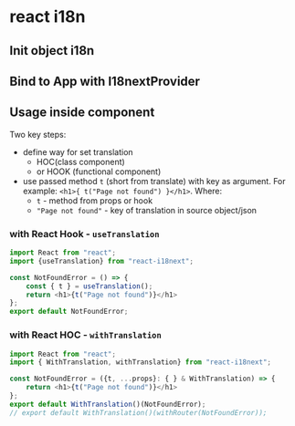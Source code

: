 # react i18n

## Init object i18n

## Bind to App with I18nextProvider

## Usage inside component
Two key steps:
- define way for set translation 
    - HOC(class component) 
    - or HOOK (functional component)
- use passed method `t` (short from translate) with key as argument. 
For example: `<h1>{ t("Page not found") }</h1>`. Where: 
    - `t` - method from props or hook
    - `"Page not found"` - key of translation in source object/json
    
### with React Hook - `useTranslation`

```typescript jsx
import React from "react";
import {useTranslation} from "react-i18next";

const NotFoundError = () => {
	const { t } = useTranslation();
	return <h1>{t("Page not found")}</h1>
};
export default NotFoundError;
```
    
### with React HOC - `withTranslation`  

```typescript jsx
import React from "react";
import { WithTranslation, withTranslation} from "react-i18next";

const NotFoundError = ({t, ...props}: { } & WithTranslation) => {
	return <h1>{t("Page not found")}</h1>
};
export default WithTranslation()(NotFoundError);
// export default WithTranslation()(withRouter(NotFoundError));
```

